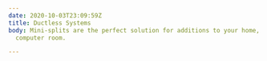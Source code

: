 ```yaml
---
date: 2020-10-03T23:09:59Z
title: Ductless Systems
body: Mini-splits are the perfect solution for additions to your home, office, or
  computer room.

---
```

